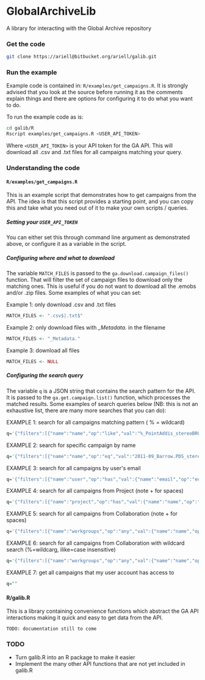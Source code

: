 # GlobalArchiveLib

A library for interacting with the Global Archive repository

### Get the code

```bash
git clone https://ariell@bitbucket.org/ariell/galib.git
```

### Run the example
Example code is contained in: `R/examples/get_campaigns.R`. It is strongly
advised that you look at the source before running it as the comments explain
things and there are options for configuring it to do what you want to do.

To run the example code as is:
```bash
cd galib/R
Rscript examples/get_campaigns.R <USER_API_TOKEN>
```
Where `<USER_API_TOKEN>` is your API token for the GA API. This will download
all .csv and .txt files for all campaigns matching your query.

### Understanding the code

#### `R/examples/get_campaigns.R`
This is an example script that demonstrates how to get campaigns from the API.
The idea is that this script provides a starting point, and you can copy this
and take what you need out of it to make your own scripts / queries.

##### Setting your `USER_API_TOKEN`
You can either set this through command line argument as demonstrated above, or
configure it as a variable in the script.

##### Configuring where and what to download
The variable `MATCH_FILES` is passed to the `ga.download.campaign_files()`
function. That will filter the set of campaign files to download only the
matching ones. This is useful if you do not want to download all the .emobs
and/or .zip files. Some examples of what you can set:

Example 1: only download .csv and .txt files
```R
MATCH_FILES <- ".csv$|.txt$"
```
Example 2: only download files with *_Metadata.* in the filename
```R
MATCH_FILES <- "_Metadata."
```
Example 3: download all files
```R
MATCH_FILES <- NULL
```

##### Configuring the search query
The variable `q` is a JSON string that contains the search pattern for the API.
It is passed to the `ga.get.campaign.list()` function, which processes the
matched results. Some examples of search queries below (NB: this is not an exhaustive list, there are many more searches that you can do):

EXAMPLE 1: search for all campaigns matching pattern ( % = wildcard)
```R
q='{"filters":[{"name":"name","op":"like","val":"%_PointAddis_stereoBRUVs"}]}'
```
EXAMPLE 2: search for specific campaign by name
```R
q='{"filters":[{"name":"name","op":"eq","val":"2011-09_Barrow.PDS_stereoBRUVs"}]}'
```
EXAMPLE 3: search for all campaigns by user's email
```R
q='{"filters":[{"name":"user","op":"has","val":{"name":"email","op":"eq","val":"euan.harvey@curtin.edu.au"}}]}'
```
EXAMPLE 4: search for all campaigns from Project (note + for spaces)
```R
q='{"filters":[{"name":"project","op":"has","val":{"name":"name","op":"eq","val":"Deep+Water+FRDC"}}]}'
```
EXAMPLE 5: search for all campaigns from Collaboration (note + for spaces)
```R
q='{"filters":[{"name":"workgroups","op":"any","val":{"name":"name","op":"eq","val":"NSW+MER+BRUVS"}}]}'
```
EXAMPLE 6: search for all campaigns from Collaboration with wildcard search (%=wildcarg, ilike=case insensitive)
```R
q='{"filters":[{"name":"workgroups","op":"any","val":{"name":"name","op":"ilike","val":"nsw%bruvs"}}]}'
```
EXAMPLE 7: get all campaigns that my user account has access to
```R
q=""
```

#### R/galib.R
This is a library containing convenience functions which abstract the GA API
interactions making it quick and easy to get data from the API.

```
TODO: documentation still to come
```

### TODO

* Turn galib.R into an R package to make it easier
* Implement the many other API functions that are not yet included in galib.R
